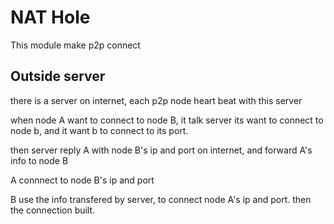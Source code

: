 # NAT Hole

This module make p2p connect

## Outside server

there is a server on internet, each p2p node heart beat with this server

when node A want to connect to node B, it talk server its want to connect to node b, and it want b to connect to its port.

then server reply A with node B's ip and port on internet, and forward A's info to node B

A connnect to node B's ip and port

B use the info transfered by server, to connect node A's ip and port. then the connection built.




